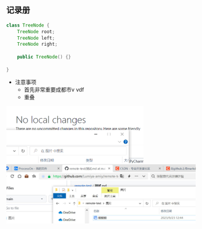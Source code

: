 ## 记录册

~~~java
class TreeNode {
    TreeNode root;
    TreeNode left;
    TreeNode right;
    
    public TreeNode() {}
    
}
~~~

- 注意事项
  - 首先非常重要成都市v vdf
  - 重叠

<img src="https://github.com/Lumiya-amiy/remote-test/raw/main/%E5%9B%BE%E7%89%87/%E7%83%A6%E7%83%A6%E7%83%A6.png" style="zoom:50%;" />

<img src="https://github.com/Lumiya-amiy/remote-test/raw/main/%E5%9B%BE%E7%89%87/%E7%AA%81%E7%AA%81%E7%AA%81.jpg" style="zoom:50%;" />



